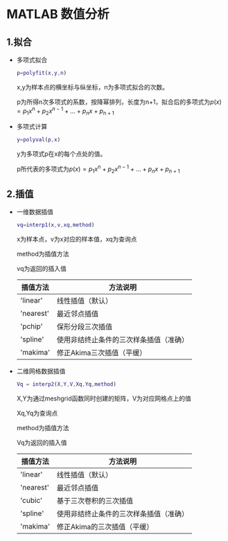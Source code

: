 # MATLAB 数值分析

## 1.拟合

- 多项式拟合

  ```matlab
  p=polyfit(x,y,n)
  ```

  x,y为样本点的横坐标与纵坐标，n为多项式拟合的次数。

  p为所得n次多项式的系数，按降幂排列，长度为n+1，拟合后的多项式为$p(x)=p_1x^n+p_2x^{n-1}+…+p_nx+p_{n+1}$

- 多项式计算

  ```matlab
  y=polyval(p,x)
  ```

  y为多项式p在x的每个点处的值。

  p所代表的多项式为$p(x)=p_1x^n+p_2x^{n-1}+…+p_nx+p_{n+1}$

## 2.插值

- 一维数据插值

  ```matlab
  vq=interp1(x,v,xq,method)
  ```

  x为样本点，v为x对应的样本值，xq为查询点

  method为插值方法

  vq为返回的插入值

  | 插值方法  | 方法说明                               |
  | --------- | -------------------------------------- |
  | 'linear'  | 线性插值（默认）                       |
  | 'nearest' | 最近邻点插值                           |
  | 'pchip'   | 保形分段三次插值                       |
  | 'spline'  | 使用非结终止条件的三次样条插值（准确） |
  | 'makima'  | 修正Akima三次插值（平缓）              |

- 二维网格数据插值

  ```matlab
  Vq = interp2(X,Y,V,Xq,Yq,method)
  ```

  X,Y为通过meshgrid函数同时创建的矩阵，V为对应网格点上的值

  Xq,Yq为查询点

  method为插值方法

  Vq为返回的插入值

  | 插值方法  | 方法说明                               |
  | --------- | -------------------------------------- |
  | 'linear'  | 线性插值（默认）                       |
  | 'nearest' | 最近邻点插值                           |
  | 'cubic'   | 基于三次卷积的三次插值                 |
  | 'spline'  | 使用非结终止条件的三次样条插值（准确） |
  | 'makima'  | 修正Akima的三次插值（平缓）            |
